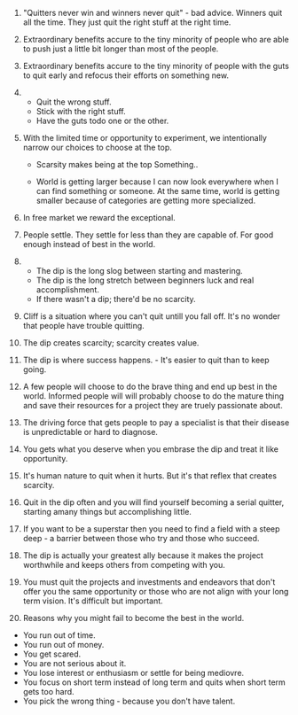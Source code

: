 1. "Quitters never win and winners never quit" - bad advice. Winners quit all the time. They just quit the right stuff at the right time.

2. Extraordinary benefits accure to the tiny minority of people who are able to push just a little bit longer than most of the people.

3. Extraordinary benefits accure to the tiny minority of people with the guts to quit early and refocus their efforts on something new.

4. - Quit the wrong stuff.
   - Stick with the right stuff.
   - Have the guts todo one or the other.

5. With the limited time or opportunity to experiment, we intentionally narrow our choices to choose at the top.

   - Scarsity makes being at the top Something..

   - World is getting larger because I can now look everywhere when I can find something or someone. At the same time, world is getting smaller because of categories are getting more specialized.

6. In free market we reward the exceptional.

7. People settle. They settle for less than they are capable of. For good enough instead of best in the world.

8. - The dip is the long slog between starting and mastering.
   - The dip is the long stretch between beginners luck and real accomplishment.
   - If there wasn't a dip; there'd be no scarcity.

9. Cliff is a situation where you can't quit untill you fall off. It's no wonder that people have trouble quitting.

10. The dip creates scarcity; scarcity creates value.

11. The dip is where success happens. - It's easier to quit than to keep going.

12. A few people will choose to do the brave thing and end up best in the world. Informed people will will probably choose to do the mature thing and save their resources for a project they are truely passionate about.

13. The driving force that gets people to pay a specialist is that their disease is unpredictable or hard to diagnose.

14. You gets what you deserve when you embrase the dip and treat it like opportunity.

15. It's human nature to quit when it hurts. But it's that reflex that creates scarcity.

16. Quit in the dip often and you will find yourself becoming a serial quitter, starting amany things but accomplishing little.

17. If you want to be a superstar then you need to find a field with a steep deep - a barrier between those who try and those who succeed.

18. The dip is actually your greatest ally because it makes the project worthwhile and keeps others from competing with you.

19. You must quit the projects and investments and endeavors that don't offer you the same opportunity or those who are not align with your long term vision. It's difficult but important.

20. Reasons why you might fail to become the best in the world.
- You run out of time.
- You run out of money.
- You get scared.
- You are not serious about it.
- You lose interest or enthusiasm or settle  for being mediovre.
- You focus on short term instead of long term and quits when short term gets too hard.
- You pick the wrong thing - because you don't have talent.

